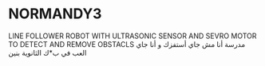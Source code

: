 # NORMANDY3
LINE FOLLOWER ROBOT WITH ULTRASONIC SENSOR AND SEVRO MOTOR TO DETECT AND REMOVE OBSTACLS
مدرسة أنا مش جاي أستفزك و أنا جاي العب في ب*ك الثانوية بنين
